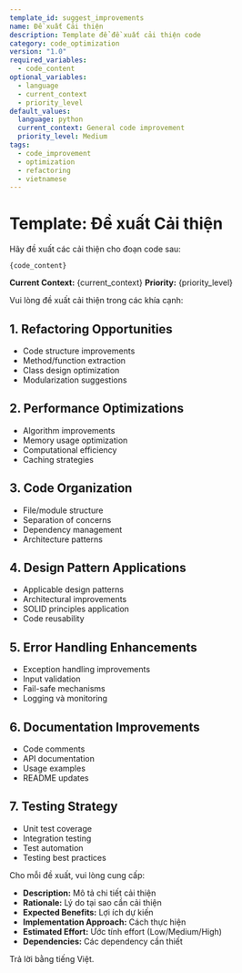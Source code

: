 ```yaml
---
template_id: suggest_improvements
name: Đề xuất Cải thiện
description: Template để đề xuất cải thiện code
category: code_optimization
version: "1.0"
required_variables:
  - code_content
optional_variables:
  - language
  - current_context
  - priority_level
default_values:
  language: python
  current_context: General code improvement
  priority_level: Medium
tags:
  - code_improvement
  - optimization
  - refactoring
  - vietnamese
---
```


# Template: Đề xuất Cải thiện

Hãy đề xuất các cải thiện cho đoạn code sau:

```{language}
{code_content}
```

**Current Context:** {current_context}
**Priority:** {priority_level}

Vui lòng đề xuất cải thiện trong các khía cạnh:

## 1. Refactoring Opportunities
- Code structure improvements
- Method/function extraction
- Class design optimization
- Modularization suggestions

## 2. Performance Optimizations
- Algorithm improvements
- Memory usage optimization
- Computational efficiency
- Caching strategies

## 3. Code Organization
- File/module structure
- Separation of concerns
- Dependency management
- Architecture patterns

## 4. Design Pattern Applications
- Applicable design patterns
- Architectural improvements
- SOLID principles application
- Code reusability

## 5. Error Handling Enhancements
- Exception handling improvements
- Input validation
- Fail-safe mechanisms
- Logging và monitoring

## 6. Documentation Improvements
- Code comments
- API documentation
- Usage examples
- README updates

## 7. Testing Strategy
- Unit test coverage
- Integration testing
- Test automation
- Testing best practices

Cho mỗi đề xuất, vui lòng cung cấp:
- **Description:** Mô tả chi tiết cải thiện
- **Rationale:** Lý do tại sao cần cải thiện
- **Expected Benefits:** Lợi ích dự kiến
- **Implementation Approach:** Cách thực hiện
- **Estimated Effort:** Ước tính effort (Low/Medium/High)
- **Dependencies:** Các dependency cần thiết

Trả lời bằng tiếng Việt. 